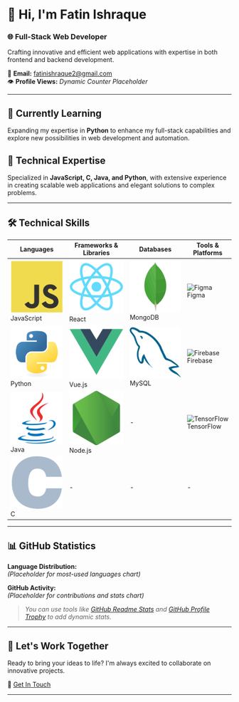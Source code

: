 # 👋 Hi, I'm Fatin Ishraque

### 🌐 Full-Stack Web Developer  
Crafting innovative and efficient web applications with expertise in both frontend and backend development.

📧 **Email:** [fatinishraque2@gmail.com](mailto:fatinishraque2@gmail.com)  
👁️ **Profile Views:** _Dynamic Counter Placeholder_

---

## 🌱 Currently Learning

Expanding my expertise in **Python** to enhance my full-stack capabilities and explore new possibilities in web development and automation.

## 💼 Technical Expertise

Specialized in **JavaScript, C, Java, and Python**, with extensive experience in creating scalable web applications and elegant solutions to complex problems.

---

## 🛠️ Technical Skills

| Languages     | Frameworks & Libraries | Databases   | Tools & Platforms     |
|--------------|-------------------------|-------------|------------------------|
| ![JavaScript](https://raw.githubusercontent.com/devicons/devicon/master/icons/javascript/javascript-original.svg) JavaScript | ![React](https://raw.githubusercontent.com/devicons/devicon/master/icons/react/react-original.svg) React | ![MongoDB](https://raw.githubusercontent.com/devicons/devicon/master/icons/mongodb/mongodb-original.svg) MongoDB | ![Figma](https://www.vectorlogo.zone/logos/figma/figma-icon.svg) Figma |
| ![Python](https://raw.githubusercontent.com/devicons/devicon/master/icons/python/python-original.svg) Python | ![Vue.js](https://raw.githubusercontent.com/devicons/devicon/master/icons/vuejs/vuejs-original.svg) Vue.js | ![MySQL](https://raw.githubusercontent.com/devicons/devicon/master/icons/mysql/mysql-original.svg) MySQL | ![Firebase](https://www.vectorlogo.zone/logos/firebase/firebase-icon.svg) Firebase |
| ![Java](https://raw.githubusercontent.com/devicons/devicon/master/icons/java/java-original.svg) Java | ![Node.js](https://raw.githubusercontent.com/devicons/devicon/master/icons/nodejs/nodejs-original.svg) Node.js | - | ![TensorFlow](https://www.vectorlogo.zone/logos/tensorflow/tensorflow-icon.svg) TensorFlow |
| ![C](https://raw.githubusercontent.com/devicons/devicon/master/icons/c/c-original.svg) C | - | - | - |

---

## 📊 GitHub Statistics

**Language Distribution:**  
_(Placeholder for most-used languages chart)_

**GitHub Activity:**  
_(Placeholder for contributions and stats chart)_

> _You can use tools like [GitHub Readme Stats](https://github.com/anuraghazra/github-readme-stats) and [GitHub Profile Trophy](https://github.com/ryo-ma/github-profile-trophy) to add dynamic stats._

---

## 🤝 Let's Work Together

Ready to bring your ideas to life? I'm always excited to collaborate on innovative projects.

📨 [Get In Touch](mailto:fatinishraque2@gmail.com)

---

